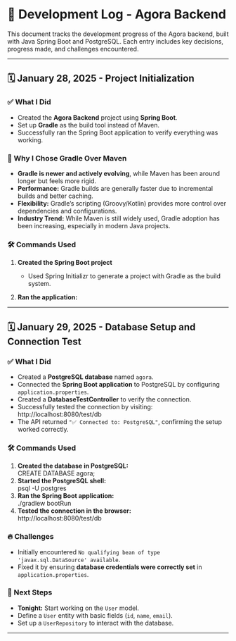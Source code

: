 # 📝 Development Log - Agora Backend  

This document tracks the development progress of the Agora backend, built with Java Spring Boot and PostgreSQL. Each entry includes key decisions, progress made, and challenges encountered.  

---

## 🗓 January 28, 2025 - Project Initialization  

### ✅ What I Did  
- Created the **Agora Backend** project using **Spring Boot**.  
- Set up **Gradle** as the build tool instead of Maven.  
- Successfully ran the Spring Boot application to verify everything was working.  

### 🤔 Why I Chose Gradle Over Maven  
- **Gradle is newer and actively evolving**, while Maven has been around longer but feels more rigid.  
- **Performance:** Gradle builds are generally faster due to incremental builds and better caching.  
- **Flexibility:** Gradle’s scripting (Groovy/Kotlin) provides more control over dependencies and configurations.  
- **Industry Trend:** While Maven is still widely used, Gradle adoption has been increasing, especially in modern Java projects.  

### 🛠 Commands Used  
1. **Created the Spring Boot project**  
   - Used Spring Initializr to generate a project with Gradle as the build system.  

2. **Ran the application:**

---

## 🗓 January 29, 2025 - Database Setup and Connection Test  

### ✅ What I Did  
- Created a **PostgreSQL database** named `agora`.  
- Connected the **Spring Boot application** to PostgreSQL by configuring `application.properties`.  
- Created a **DatabaseTestController** to verify the connection.  
- Successfully tested the connection by visiting: http://localhost:8080/test/db
- The API returned `"✅ Connected to: PostgreSQL"`, confirming the setup worked correctly.  

### 🛠 Commands Used  
1. **Created the database in PostgreSQL:**  
CREATE DATABASE agora;
2. **Started the PostgreSQL shell:**  
psql -U postgres
3. **Ran the Spring Boot application:**  
./gradlew bootRun
4. **Tested the connection in the browser:**  
http://localhost:8080/test/db

### 🔥 Challenges  
- Initially encountered `No qualifying bean of type 'javax.sql.DataSource' available`.  
- Fixed it by ensuring **database credentials were correctly set** in `application.properties`.  

### 🚀 Next Steps  
- **Tonight:** Start working on the `User` model.  
- Define a `User` entity with basic fields (`id`, `name`, `email`).  
- Set up a `UserRepository` to interact with the database.  

---